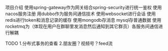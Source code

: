 项目介绍
使用spring-gateway作为网关结合spring-security进行统一鉴权
使用nacos服务注册 用dubbo作为服务间通信技术 使用websocket进行会话
使用redis进行token和消息记录的缓存 使用mongodb存消息 mysql存普通数据
使用rocketmq为（体现在用户在群聊里发消息然后通知到其它群员）各服务间通信进行解耦

TODO
1.分布式事务的查看
2.朋友圈？视频号？feed流